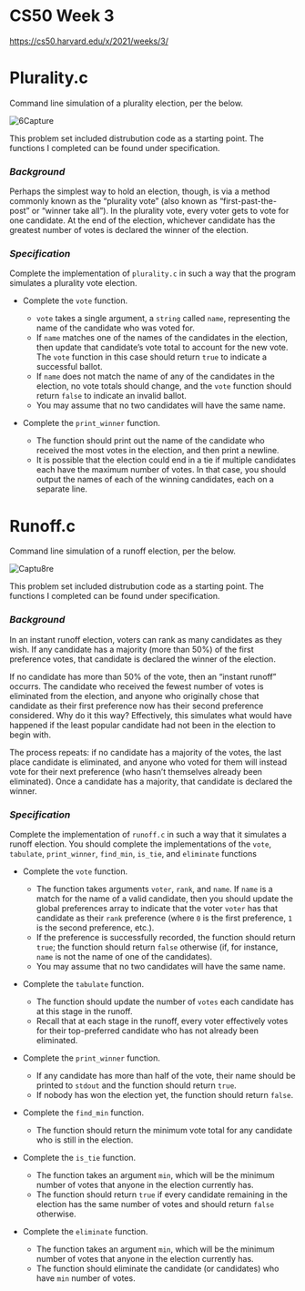 # CS50 Week 3

https://cs50.harvard.edu/x/2021/weeks/3/

# Plurality.c

Command line simulation of a plurality election, per the below.

![6Capture](https://user-images.githubusercontent.com/69617120/135426010-faf4925e-7784-409d-b68f-68641470e03d.PNG)

This problem set included distrubution code as a starting point. The functions I completed can be found under specification.

### ***Background***

Perhaps the simplest way to hold an election, though, is via a method commonly known as the “plurality vote” (also known as “first-past-the-post” or “winner take all”). In the plurality vote, every voter gets to vote for one candidate. At the end of the election, whichever candidate has the greatest number of votes is declared the winner of the election.

### ***Specification***

Complete the implementation of `plurality.c` in such a way that the program simulates a plurality vote election.

- Complete the `vote` function. 
  - `vote` takes a single argument, a `string` called `name`, representing the name of the candidate who was voted for. 
  - If `name` matches one of the names of the candidates in the election, then update that candidate’s vote total to account for the new vote. The `vote` function in this case should return `true` to indicate a successful ballot. 
  - If `name` does not match the name of any of the candidates in the election, no vote totals should change, and the `vote` function should return `false` to indicate an invalid ballot. 
  - You may assume that no two candidates will have the same name.

- Complete the `print_winner` function. 
  - The function should print out the name of the candidate who received the most votes in the election, and then print a newline. 
  - It is possible that the election could end in a tie if multiple candidates each have the maximum number of votes. In that case, you should output the names of each of the winning candidates, each on a separate line.

# Runoff.c

Command line simulation of a runoff election, per the below.

![Captu8re](https://user-images.githubusercontent.com/69617120/135426398-e4a380b3-cae0-4b13-93d8-46a86f59510e.PNG)

This problem set included distrubution code as a starting point. The functions I completed can be found under specification.

### ***Background***

In an instant runoff election, voters can rank as many candidates as they wish. If any candidate has a majority (more than 50%) of the first preference votes, that candidate is declared the winner of the election.

If no candidate has more than 50% of the vote, then an “instant runoff” occurrs. The candidate who received the fewest number of votes is eliminated from the election, and anyone who originally chose that candidate as their first preference now has their second preference considered. Why do it this way? Effectively, this simulates what would have happened if the least popular candidate had not been in the election to begin with.

The process repeats: if no candidate has a majority of the votes, the last place candidate is eliminated, and anyone who voted for them will instead vote for their next preference (who hasn’t themselves already been eliminated). Once a candidate has a majority, that candidate is declared the winner.

### ***Specification***

Complete the implementation of `runoff.c` in such a way that it simulates a runoff election. You should complete the implementations of the `vote`, `tabulate`, `print_winner`, `find_min`, `is_tie`, and `eliminate` functions

- Complete the `vote` function. 
  - The function takes arguments `voter`, `rank`, and `name`. If `name` is a match for the name of a valid candidate, then you should update the global preferences array to indicate that the voter `voter` has that candidate as their `rank` preference (where `0` is the first preference, `1` is the second preference, etc.). 
  - If the preference is successfully recorded, the function should return `true`; the function should return `false` otherwise (if, for instance, `name` is not the name of one of the candidates). 
  - You may assume that no two candidates will have the same name. 

- Complete the `tabulate` function. 
  - The function should update the number of `votes` each candidate has at this stage in the runoff. 
  - Recall that at each stage in the runoff, every voter effectively votes for their top-preferred candidate who has not already been eliminated. 

- Complete the `print_winner` function. 
  - If any candidate has more than half of the vote, their name should be printed to `stdout` and the function should return `true`. 
  - If nobody has won the election yet, the function should return `false`. 

- Complete the `find_min` function. 
  - The function should return the minimum vote total for any candidate who is still in the election. 

- Complete the `is_tie` function. 
  - The function takes an argument `min`, which will be the minimum number of votes that anyone in the election currently has. 
  - The function should return `true` if every candidate remaining in the election has the same number of votes and should return `false` otherwise. 

- Complete the `eliminate` function. 
  - The function takes an argument `min`, which will be the minimum number of votes that anyone in the election currently has. 
  - The function should eliminate the candidate (or candidates) who have `min` number of votes. 
